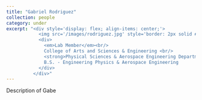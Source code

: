 ```yaml
---
title: "Gabriel Rodriguez"
collection: people
category: under
excerpt: "<div style='display: flex; align-items: center;'>
            <img src='/images/rodriguez.jpg' style='border: 2px solid #ccc; border-radius: 10px; width: 25%; margin-right: 1rem;'>
            <div>
              <em>Lab Member</em><br/>
              College of Arts and Sciences & Engineering <br/>
              <strong>Physical Sciences & Aerospace Engineering Department, ERAU</strong><br/>
              B.S. - Engineering Physics & Aerospace Engineering
            </div>
          </div>"
---
```


Description of Gabe